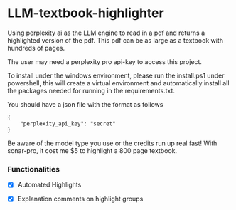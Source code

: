 # LLM-textbook-highlighter

Using perplexity ai as the LLM engine to read in a pdf and returns a highlighted version of the pdf. This pdf can be as large as a textbook with hundreds of pages.

The user may need a perplexity pro api-key to access this project.

To install under the windows environment, please run the install.ps1 under powershell, this will create a virtual environment and automatically install all the packages needed for running in the requirements.txt.

You should have a json file with the format as follows
```
{
    "perplexity_api_key": "secret"
}
```

Be aware of the model type you use or the credits run up real fast!
With sonar-pro, it cost me $5 to highlight a 800 page textbook.

### Functionalities

- [x] Automated Highlights
- [x] Explanation comments on highlight groups  


